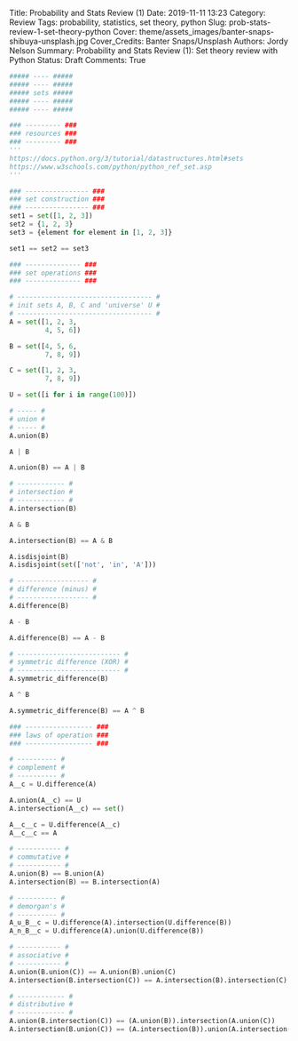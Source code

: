 Title: Probability and Stats Review (1)
Date: 2019-11-11 13:23
Category: Review
Tags: probability, statistics, set theory, python
Slug: prob-stats-review-1-set-theory-python
Cover: theme/assets_images/banter-snaps-shibuya-unsplash.jpg
Cover_Credits: Banter Snaps/Unsplash
Authors: Jordy Nelson
Summary: Probability and Stats Review (1): Set theory review with Python
Status: Draft
Comments: True

```python
##### ---- #####
##### ---- #####
##### sets #####
##### ---- #####
##### ---- #####

### --------- ###
### resources ###
### --------- ###
'''
https://docs.python.org/3/tutorial/datastructures.html#sets
https://www.w3schools.com/python/python_ref_set.asp
'''

### ---------------- ###
### set construction ###
### ---------------- ###
set1 = set([1, 2, 3])
set2 = {1, 2, 3}
set3 = {element for element in [1, 2, 3]}

set1 == set2 == set3

### -------------- ###
### set operations ###
### -------------- ###

# ---------------------------------- #
# init sets A, B, C and 'universe' U #
# ---------------------------------- #
A = set([1, 2, 3,
         4, 5, 6])

B = set([4, 5, 6,
         7, 8, 9])

C = set([1, 2, 3,
         7, 8, 9])

U = set([i for i in range(100)])

# ----- #
# union #
# ----- #
A.union(B)

A | B

A.union(B) == A | B

# ------------ #
# intersection #
# ------------ #
A.intersection(B)

A & B

A.intersection(B) == A & B

A.isdisjoint(B)
A.isdisjoint(set(['not', 'in', 'A']))

# ------------------ #
# difference (minus) #
# ------------------ #
A.difference(B)

A - B

A.difference(B) == A - B

# -------------------------- #
# symmetric difference (XOR) #
# -------------------------- #
A.symmetric_difference(B)

A ^ B

A.symmetric_difference(B) == A ^ B

### ----------------- ###
### laws of operation ###
### ----------------- ###

# ---------- #
# complement #
# ---------- #
A__c = U.difference(A)

A.union(A__c) == U
A.intersection(A__c) == set()

A__c__c = U.difference(A__c)
A__c__c == A

# ----------- #
# commutative #
# ----------- #
A.union(B) == B.union(A)
A.intersection(B) == B.intersection(A)

# ---------- #
# demorgan's #
# ---------- #
A_u_B__c = U.difference(A).intersection(U.difference(B))
A_n_B__c = U.difference(A).union(U.difference(B))

# ----------- #
# associative #
# ----------- #
A.union(B.union(C)) == A.union(B).union(C)
A.intersection(B.intersection(C)) == A.intersection(B).intersection(C)

# ------------ #
# distributive #
# ------------ #
A.union(B.intersection(C)) == (A.union(B)).intersection(A.union(C))
A.intersection(B.union(C)) == (A.intersection(B)).union(A.intersection(C))

```